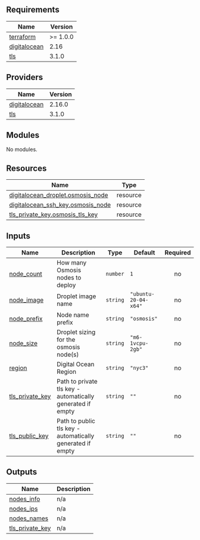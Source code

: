 <!-- BEGIN_TF_DOCS -->
## Requirements

| Name | Version |
|------|---------|
| <a name="requirement_terraform"></a> [terraform](#requirement\_terraform) | >= 1.0.0 |
| <a name="requirement_digitalocean"></a> [digitalocean](#requirement\_digitalocean) | 2.16 |
| <a name="requirement_tls"></a> [tls](#requirement\_tls) | 3.1.0 |

## Providers

| Name | Version |
|------|---------|
| <a name="provider_digitalocean"></a> [digitalocean](#provider\_digitalocean) | 2.16.0 |
| <a name="provider_tls"></a> [tls](#provider\_tls) | 3.1.0 |

## Modules

No modules.

## Resources

| Name | Type |
|------|------|
| [digitalocean_droplet.osmosis_node](https://registry.terraform.io/providers/digitalocean/digitalocean/2.16/docs/resources/droplet) | resource |
| [digitalocean_ssh_key.osmosis_node](https://registry.terraform.io/providers/digitalocean/digitalocean/2.16/docs/resources/ssh_key) | resource |
| [tls_private_key.osmosis_tls_key](https://registry.terraform.io/providers/hashicorp/tls/3.1.0/docs/resources/private_key) | resource |

## Inputs

| Name | Description | Type | Default | Required |
|------|-------------|------|---------|:--------:|
| <a name="input_node_count"></a> [node\_count](#input\_node\_count) | How many Osmosis nodes to deploy | `number` | `1` | no |
| <a name="input_node_image"></a> [node\_image](#input\_node\_image) | Droplet image name | `string` | `"ubuntu-20-04-x64"` | no |
| <a name="input_node_prefix"></a> [node\_prefix](#input\_node\_prefix) | Node name prefix | `string` | `"osmosis"` | no |
| <a name="input_node_size"></a> [node\_size](#input\_node\_size) | Droplet sizing for the osmosis node(s) | `string` | `"m6-1vcpu-2gb"` | no |
| <a name="input_region"></a> [region](#input\_region) | Digital Ocean Region | `string` | `"nyc3"` | no |
| <a name="input_tls_private_key"></a> [tls\_private\_key](#input\_tls\_private\_key) | Path to private tls key - automatically generated if empty | `string` | `""` | no |
| <a name="input_tls_public_key"></a> [tls\_public\_key](#input\_tls\_public\_key) | Path to public tls key - automatically generated if empty | `string` | `""` | no |

## Outputs

| Name | Description |
|------|-------------|
| <a name="output_nodes_info"></a> [nodes\_info](#output\_nodes\_info) | n/a |
| <a name="output_nodes_ips"></a> [nodes\_ips](#output\_nodes\_ips) | n/a |
| <a name="output_nodes_names"></a> [nodes\_names](#output\_nodes\_names) | n/a |
| <a name="output_tls_private_key"></a> [tls\_private\_key](#output\_tls\_private\_key) | n/a |
<!-- END_TF_DOCS -->